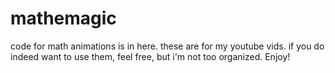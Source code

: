 # mathemagic
code for math animations is in here.
these are for my youtube vids.
if you do indeed want to use them, feel free, but i'm not too organized.
Enjoy!
